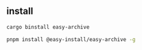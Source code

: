 ## install

```bash
cargo binstall easy-archive

```

```bash
pnpm install @easy-install/easy-archive -g

```